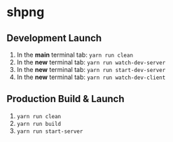 shpng
=====

Development Launch
------------------

1. In the **main** terminal tab: `yarn run clean`
2. In the **new** terminal tab: `yarn run watch-dev-server`
3. In the **new** terminal tab: `yarn run start-dev-server`
4. In the **new** terminal tab: `yarn run watch-dev-client`

Production Build & Launch
-------------------------

1. `yarn run clean`
2. `yarn run build`
3. `yarn run start-server`
